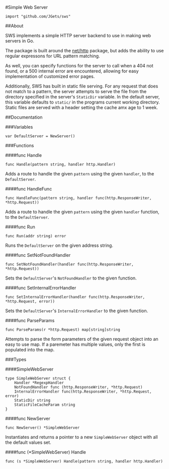 #Simple Web Server

````
import "github.com/JGets/sws"
````

##About

SWS implements a simple HTTP server backend to use in making web servers in Go.

The package is built around the [net/http](http://golang.org/pkg/net/http/) package, but adds the ability to use regular expressons for URL pattern matching.

As well, you can specify functions for the server to call when a 404 not found, or a 500 internal error are encountered, allowing for easy implementation of customized error pages.

Additionally, SWS has built in static file serving. For any request that does not match to a pattern, the server attempts to serve the file from the directory specified in the server's `StaticDir` variable. In the default server, this variable defaults to `static/` in the programs current working directory. Static files are served with a header setting the cache amx age to 1 week.

##Documentation

###Variables

````
var DefaultServer = NewServer()
````

###Functions

####func Handle
````
func Handle(pattern string, handler http.Handler)
````
Adds a route to handle the given `pattern` using the given `handler`, to the `DefaultServer`.

####func HandleFunc
````
func HandleFunc(pattern string, handler func(http.ResponseWriter, *http.Request))
````
Adds a route to handle the given `pattern` using the given `handler` function, to the `DefaultServer`.

####func Run
````
func Run(addr string) error
````
Runs the `DefaultServer` on the given address string.

####func SetNotFoundHandler
````
func SetNotFoundHandler(handler func(http.ResponseWriter, *http.Request))
````
Sets the `DefaultServer`'s `NotFoundHandler` to the given function.

####func SetInternalErrorHandler
````
func SetInternalErrorHandler(handler func(http.ResponseWriter, *http.Request, error))
````
Sets the `DefaultServer`'s `InternalErrorHandler` to the given function.

####func ParseParams
````
func ParseParams(r *http.Request) map[string]string
````
Attempts to parse the form parameters of the given request object into an easy to use map. If a paremeter has multiple values, only the first is populated into the map.


###Types

####SimpleWebServer
````
type SimpleWebServer struct {
	Handler *RegexpHandler
	NotFoundHandler func (http.ResponseWriter, *http.Request)
	InternalErrorHandler func(http.ResponseWriter, *http.Request, error)
	StaticDir string
	StaticFileCacheParam string
}
````

####func NewServer
````
func NewServer() *SimpleWebServer
````
Instantiates and returns a pointer to a new `SimpleWebServer` object with all the default values set.

####func (*SimpleWebServer) Handle
````
func (s *SimpleWebServer) Handle(pattern string, handler http.Handler)
````

